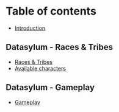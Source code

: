 # Table of contents

* [Introduction](README.md)

## Datasylum - Races & Tribes

* [Races & Tribes](datasylum-races&tribes/races_tribes.md)
* [Available characters](datasylum-races&tribes/status.md)

## Datasylum - Gameplay

* [Gameplay](datasylum-gameplay/gameplay.md)
